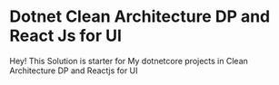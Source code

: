# Dotnet Clean Architecture DP and React Js for UI
Hey! This Solution is starter for My dotnetcore projects in Clean Architecture DP and Reactjs for UI


